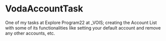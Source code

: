# VodaAccountTask
One of my tasks at Explore Program22 at _VOIS; creating the Account List with some of its functionalities like setting your default account and remove any other accounts, etc.
